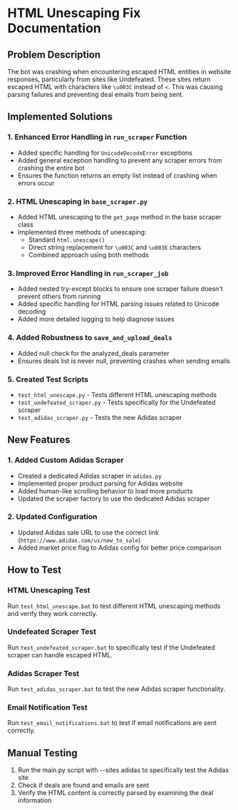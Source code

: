 # HTML Unescaping Fix Documentation

## Problem Description
The bot was crashing when encountering escaped HTML entities in website responses, particularly from sites like Undefeated. These sites return escaped HTML with characters like `\u003C` instead of `<`. This was causing parsing failures and preventing deal emails from being sent.

## Implemented Solutions

### 1. Enhanced Error Handling in `run_scraper` Function
- Added specific handling for `UnicodeDecodeError` exceptions
- Added general exception handling to prevent any scraper errors from crashing the entire bot
- Ensures the function returns an empty list instead of crashing when errors occur

### 2. HTML Unescaping in `base_scraper.py`
- Added HTML unescaping to the `get_page` method in the base scraper class
- Implemented three methods of unescaping:
  - Standard `html.unescape()`
  - Direct string replacement for `\u003C` and `\u003E` characters
  - Combined approach using both methods

### 3. Improved Error Handling in `run_scraper_job`
- Added nested try-except blocks to ensure one scraper failure doesn't prevent others from running
- Added specific handling for HTML parsing issues related to Unicode decoding
- Added more detailed logging to help diagnose issues

### 4. Added Robustness to `save_and_upload_deals`
- Added null check for the analyzed_deals parameter
- Ensures deals list is never null, preventing crashes when sending emails

### 5. Created Test Scripts
- `test_html_unescape.py` - Tests different HTML unescaping methods
- `test_undefeated_scraper.py` - Tests specifically for the Undefeated scraper
- `test_adidas_scraper.py` - Tests the new Adidas scraper

## New Features

### 1. Added Custom Adidas Scraper
- Created a dedicated Adidas scraper in `adidas.py`
- Implemented proper product parsing for Adidas website
- Added human-like scrolling behavior to load more products
- Updated the scraper factory to use the dedicated Adidas scraper

### 2. Updated Configuration
- Updated Adidas sale URL to use the correct link (`https://www.adidas.com/us/new_to_sale`)
- Added market price flag to Adidas config for better price comparison

## How to Test

### HTML Unescaping Test
Run `test_html_unescape.bat` to test different HTML unescaping methods and verify they work correctly.

### Undefeated Scraper Test
Run `test_undefeated_scraper.bat` to specifically test if the Undefeated scraper can handle escaped HTML.

### Adidas Scraper Test
Run `test_adidas_scraper.bat` to test the new Adidas scraper functionality.

### Email Notification Test
Run `test_email_notifications.bat` to test if email notifications are sent correctly.

## Manual Testing
1. Run the main.py script with --sites adidas to specifically test the Adidas site
2. Check if deals are found and emails are sent
3. Verify the HTML content is correctly parsed by examining the deal information